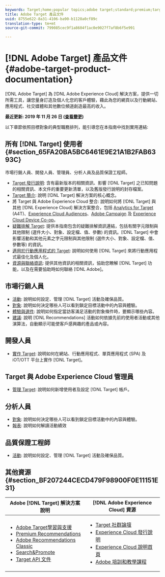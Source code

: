 ```yaml
---
keywords: Target;home;popular topics;adobe target;standard;premium;target documentation;adobe target documentation
title: Adobe Target 產品文件
uuid: 8755e622-8a31-4106-ba90-b1128a0cf89c
translation-type: tm+mt
source-git-commit: 799085cec9f1a8604f1ac0e9027f7af8b6f5e991

---
```



# [!DNL Adobe Target] 產品文件{#adobe-target-product-documentation}

[!DNL Adobe Target] 為 [!DNL Adobe Experience Cloud] 解決方案，提供一切所需工具，讓您量身訂造及個人化您的客戶體驗，藉此為您的網頁以及行動網站、應用程式、社交媒體和其他數位頻道創造最高的收入。

**最近更新: 2019 年 11 月 26 日 ([查看變更](r-release-notes/doc-change.md))**

以下章節依照目標對象的典型職務排列，能引導您在本指南中找到實用連結:

## 所有 [!DNL Target] 使用者 {#section_65FA20BA5BC6461E9E21A1B2FAB6393C}

市場行銷人員、開發人員、管理員、分析人員及品質保證工程師。

- [Target 發行說明](r-release-notes/release-notes.md): 含有最新版本的相關資訊、影響 [!DNL Target] 之已知問題的相關資訊、本文件的重要更新清單，以及舊版發行說明的封存檔案。
- [Target 簡介](c-intro/intro.md): 說明 [!DNL Target] 解決方案的核心概念。
- 將 Target 與 Adobe Experience Cloud 整合: 說明如何將 [!DNL Target] 與其他 [!DNL Experience Cloud] 解決方案整合，包括 [Analytics for Target](/help/c-integrating-target-with-mac/a4t/a4t.md) (A4T)、[Experience Cloud Audiences](/help/c-integrating-target-with-mac/mmp.md)、[Adobe Campaign](/help/c-integrating-target-with-mac/campaign-and-target.md) 及 [Experience Cloud Device Co-op](/help/c-integrating-target-with-mac/experience-cloud-device-co-op.md)。
- [疑難排解 Target](r-troubleshooting-target/troubleshooting-target.md): 提供本指南包含的疑難排解資訊連結，包括有關字元限制與其他限制 (選件大小、對象、設定檔、值、參數) 的資訊。[!DNL Target] 中會影響活動和其他元素之字元限制與其他限制 (選件大小、對象、設定檔、值、參數等) 的資訊。
- [適用於行動應用程式的 Target](c-target-mobile-app/target-mobile-app.md): 說明如何使用 [!DNL Target] 來將行動應用程式最佳化及個人化。
- [資源與聯絡資訊](cmp-resources-and-contact-information.md): 提供其他資訊的相關資訊，協助您瞭解 [!DNL Target] 功能，以及在需要協助時如何聯絡 [!DNL Adobe]。

## 市場行銷人員

- [活動](c-activities/activities.md): 說明如何設定、管理 [!DNL Target] 活動及確保品質。
- [對象](c-target/target.md): 說明如何決定哪些人可以看到鎖定目標活動中的內容與體驗。
- [體驗與選件](c-experiences/experiences.md): 說明如何指定當訪客滿足活動的對象條件時，要顯示哪些內容。
- [建議](c-recommendations/recommendations.md): 說明 [!DNL Recommendations] 活動如何依據先前的使用者活動或其他演算法，自動顯示可能使客戶感興趣的產品或內容。

## 開發人員

- [實作 Target](c-implementing-target/implementing-target.md): 說明如何在網站、行動應用程式、單頁應用程式 (SPA) 及 iOT/OTT 平台上實作 [!DNL Target]。

## Target 與 Adobe Experience Cloud 管理員

- [管理 Target](administrating-target/administrating-target.md): 說明如何新增使用者及設定 [!DNL Target] 帳戶。

## 分析人員

- [對象](c-target/target.md): 說明如何決定哪些人可以看到鎖定目標活動中的內容與體驗。
- [報表](c-reports/reports.md): 說明如何解讀活動績效

## 品質保證工程師

- [活動](c-activities/activities.md): 說明如何設定、管理 [!DNL Target] 活動及確保品質。

## 其他資源 {#section_BF207244CECD479F98900F0E11151E31}

| Adobe [!DNL Target] 解決方案說明 | [!DNL Adobe Experience Cloud] 資源 |
|--- |--- |
| <ul><li>[Adobe Target學習與支援](https://helpx.adobe.com/support/target.html)</li><li>[Premium Recommendations](c-recommendations/recommendations.md)</li><li>[Adobe Recommendations Classic](/help/assets/adobe-recommendations-classic.pdf)</li><li>[Search&amp;Promote](https://docs.adobe.com/content/help/en/search-promote/using/sp-home.html)</li><li>[Target API 文件](c-implementing-target/c-api-and-sdk-overview/api-and-sdk-overview.md)</li></ul> | <ul><li>[Target 社群論壇](https://forums.adobe.com/community/experience-cloud/marketing-cloud/target)</li><li>[Experience Cloud 發行說明](https://docs.adobe.com/content/help/en/release-notes/experience-cloud/current.html)</li><li>[Experience Cloud 說明首頁](https://helpx.adobe.com/support/experience-cloud.html)</li><li>[Adobe 培訓和教學課程](https://helpx.adobe.com/learning.html?promoid=KAUDK)</li></ul> |  |
